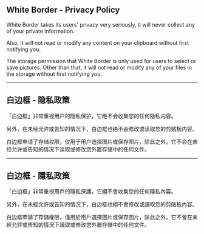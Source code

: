 ## White Border - Privacy Policy

White Border takes its users' privacy very seriously, it will never collect any of your private information. 

Also, it will not read or modify any content on your clipboard without first notifying you.

The storage permission that White Border is only used for users to select or save pictures. Other than that, it will not read or modify any of your files in the storage without first notifying you.

----

## 白边框 - 隐私政策 

「白边框」非常重视用户的隐私保护，它绝不会收集您的任何隐私内容。

另外，在未经允许或告知的情况下，白边框也绝不会修改或读取您的剪贴板内容。

白边框申请了存储权限，仅用于用户选择图片或保存图片，除此之外，它不会在未经允许或告知的情况下读取或修改您外置存储中的任何文件。

----

## 白边框 - 隱私政策 

「白边框」非常重視用戶的隱私保護，它絕不會收集您的任何隱私內容。

另外，在未經允許或告知的情況下，白边框也絕不會修改或讀取您的剪貼板內容。

白边框申請了存儲權限，僅用於用戶選擇圖片或保存圖片，除此之外，它不會在未經允許或告知的情況下讀取或修改您外置存儲中的任何文件。
